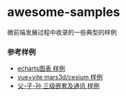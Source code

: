 # awesome-samples
微前端发展过程中收录的一些典型的样例



### 参考样例

- [echarts图表 样例](https://github.com/micro-zoe/awesome-samples/tree/echarts-sample) 
- [vue+vite mars3d/cesium 样例](https://github.com/micro-zoe/awesome-samples/tree/issue-1351) 
- [父-子-孙 三级嵌套及通讯 样例](https://github.com/micro-zoe/awesome-samples/tree/issue-1350)
